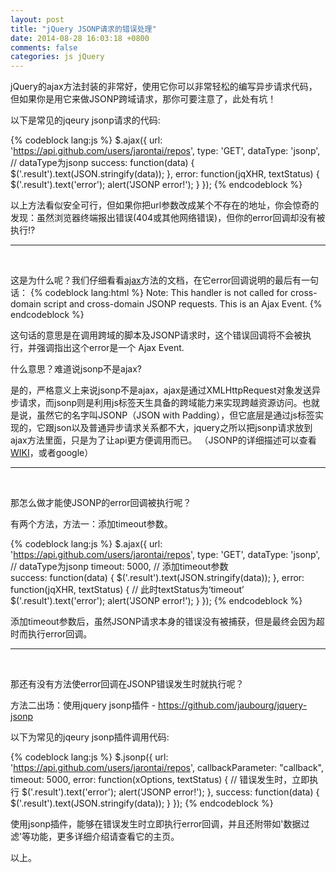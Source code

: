 ```yaml
---
layout: post
title: "jQuery JSONP请求的错误处理"
date: 2014-08-28 16:03:18 +0800
comments: false
categories: js jQuery
---
```

  jQuery的ajax方法封装的非常好，使用它你可以非常轻松的编写异步请求代码，但如果你是用它来做JSONP跨域请求，那你可要注意了，此处有坑！<br/>

  以下是常见的jqeury jsonp请求的代码:

{% codeblock lang:js %}
$.ajax({
	url: 'https://api.github.com/users/jarontai/repos',
	type: 'GET',
	dataType: 'jsonp', // dataType为jsonp
	success: function(data) {
		$('.result').text(JSON.stringify(data));
	},
	error: function(jqXHR, textStatus) {
		$('.result').text('error');
		alert('JSONP error!');
	}
});
{% endcodeblock %}

以上方法看似安全可行，但如果你把url参数改成某个不存在的地址，你会惊奇的发现：虽然浏览器终端报出错误(404或其他网络错误)，但你的error回调却没有被执行!?<br/><!-- more -->
___
<br/>

这是为什么呢？我们仔细看看[ajax](http://api.jquery.com/jquery.ajax/)方法的文档，在它error回调说明的最后有一句话：
{% codeblock lang:html %}
Note: This handler is not called for cross-domain script and cross-domain JSONP requests. This is an Ajax Event.
{% endcodeblock %}

这句话的意思是在调用跨域的脚本及JSONP请求时，这个错误回调将不会被执行，并强调指出这个error是一个 Ajax Event.

什么意思？难道说jsonp不是ajax?<br>

是的，严格意义上来说jsonp不是ajax，ajax是通过XMLHttpRequest对象发送异步请求，而jsonp则是利用js标签天生具备的跨域能力来实现跨越资源访问。也就是说，虽然它的名字叫JSONP（JSON with Padding），但它底层是通过js标签实现的，它跟json以及普通异步请求关系都不大，jquery之所以把jsonp请求放到ajax方法里面，只是为了让api更方便调用而已。 （JSONP的详细描述可以查看[WIKI](http://zh.wikipedia.org/zh/JSONP)，或者google）
___
<br/>

那怎么做才能使JSONP的error回调被执行呢？<br/>

有两个方法，方法一：添加timeout参数。

{% codeblock lang:js %}
$.ajax({
	url: 'https://api.github.com/users/jarontai/repos',
	type: 'GET',
	dataType: 'jsonp', // dataType为jsonp
	timeout: 5000, // 添加timeout参数		
	success: function(data) {
		$('.result').text(JSON.stringify(data));
	},
	error: function(jqXHR, textStatus) { // 此时textStatus为‘timeout’
		$('.result').text('error');
		alert('JSONP error!');
	}
});
{% endcodeblock %}

添加timeout参数后，虽然JSONP请求本身的错误没有被捕获，但是最终会因为超时而执行error回调。

___
<br/>

那还有没有方法使error回调在JSONP错误发生时就执行呢？<br/>

方法二出场：使用jquery jsonp插件 - https://github.com/jaubourg/jquery-jsonp

以下为常见的jqeury jsonp插件调用代码:

{% codeblock lang:js %}
$.jsonp({
	url: 'https://api.github.com/users/jarontai/repos',
	callbackParameter: "callback",
	timeout: 5000,
	error: function(xOptions, textStatus) { // 错误发生时，立即执行
		$('.result').text('error');
		alert('JSONP error!');
	},
	success: function(data) {
		$('.result').text(JSON.stringify(data));
	}
});
{% endcodeblock %}

使用jsonp插件，能够在错误发生时立即执行error回调，并且还附带如'数据过滤'等功能，更多详细介绍请查看它的主页。

以上。

